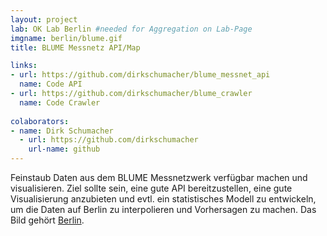 ```yaml
---
layout: project
lab: OK Lab Berlin #needed for Aggregation on Lab-Page
imgname: berlin/blume.gif
title: BLUME Messnetz API/Map

links: 
- url: https://github.com/dirkschumacher/blume_messnet_api
  name: Code API
- url: https://github.com/dirkschumacher/blume_crawler
  name: Code Crawler
 
colaborators:
- name: Dirk Schumacher
  - url: https://github.com/dirkschumacher
    url-name: github
---
```

Feinstaub Daten aus dem BLUME Messnetzwerk verfügbar machen und visualisieren. 
Ziel sollte sein, eine gute API bereitzustellen, eine gute Visualisierung anzubieten und
evtl. ein statistisches Modell zu entwickeln, um die Daten auf Berlin zu interpolieren und Vorhersagen zu machen.
Das Bild gehört [Berlin](http://www.stadtentwicklung.berlin.de/umwelt/luftqualitaet/de/messnetz/).
